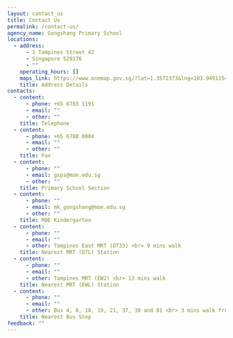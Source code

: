```yaml
---
layout: contact_us
title: Contact Us
permalink: /contact-us/
agency_name: Gongshang Primary School
locations:
  - address:
      - 1 Tampines Street 42
      - Singapore 529176
      - ""
    operating_hours: []
    maps_link: https://www.onemap.gov.sg/?lat=1.3572373&lng=103.9491154
    title: Address Details
contacts:
  - content:
      - phone: +65 6783 1191
      - email: ""
      - other: ""
    title: Telephone
  - content:
      - phone: +65 6788 0004
      - email: ""
      - other: ""
    title: Fax
  - content:
      - phone: ""
      - email: gsps@moe.edu.sg
      - other: ""
    title: Primary School Section
  - content:
      - phone: ""
      - email: mk_gongshang@moe.edu.sg
      - other: ""
    title: MOE Kindergarten
  - content:
      - phone: ""
      - email: ""
      - other: Tampines East MRT (DT33) <br> 9 mins walk
    title: Nearest MRT (DTL) Station
  - content:
      - phone: ""
      - email: ""
      - other: Tampines MRT (EW2) <br> 13 mins walk
    title: Nearest MRT (EWL) Station
  - content:
      - phone: ""
      - email: ""
      - other: Bus 4, 8, 18, 19, 21, 37, 38 and 81 <br> 3 mins walk from bus stop 76201
    title: Nearest Bus Stop
feedback: ""
---
```


